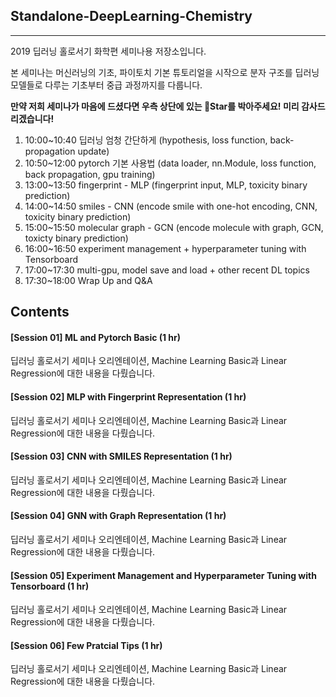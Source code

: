 ## Standalone-DeepLearning-Chemistry  
<hr>  

2019 딥러닝 홀로서기 화학편 세미나용 저장소입니다.

본 세미나는 머신러닝의 기초, 파이토치 기본 튜토리얼을 시작으로 분자 구조를 딥러닝 모델들로 다루는 기초부터 중급 과정까지를 다룹니다.  

**만약 저희 세미나가 마음에 드셨다면 우측 상단에 있는 :star2:Star를 박아주세요! 미리 감사드리겠습니다!**


1) 10:00~10:40 딥러닝 엄청 간단하게 (hypothesis, loss function, back-propagation update)  
2) 10:50~12:00 pytorch 기본 사용법 (data loader, nn.Module, loss function, back propagation, gpu training)  
3) 13:00~13:50 fingerprint - MLP (fingerprint input, MLP, toxicity binary prediction)  
4) 14:00~14:50 smiles - CNN (encode smile with one-hot encoding, CNN, toxicity binary prediction)  
5) 15:00~15:50 molecular graph - GCN (encode molecule with graph, GCN, toxicty binary prediction)  
6) 16:00~16:50 experiment management + hyperparameter tuning with Tensorboard  
7) 17:00~17:30 multi-gpu, model save and load + other recent DL topics  
8) 17:30~18:00 Wrap Up and Q&A  


## Contents  

#### [Session 01] ML and Pytorch Basic (1 hr)
딥러닝 홀로서기 세미나 오리엔테이션, Machine Learning Basic과 Linear Regression에 대한 내용을 다뤘습니다.  


#### [Session 02] MLP with Fingerprint Representation (1 hr)
딥러닝 홀로서기 세미나 오리엔테이션, Machine Learning Basic과 Linear Regression에 대한 내용을 다뤘습니다.  


#### [Session 03] CNN with SMILES Representation (1 hr)    
딥러닝 홀로서기 세미나 오리엔테이션, Machine Learning Basic과 Linear Regression에 대한 내용을 다뤘습니다.  


#### [Session 04] GNN with Graph Representation  (1 hr)   
딥러닝 홀로서기 세미나 오리엔테이션, Machine Learning Basic과 Linear Regression에 대한 내용을 다뤘습니다.  


#### [Session 05] Experiment Management and Hyperparameter Tuning with Tensorboard  (1 hr)  
딥러닝 홀로서기 세미나 오리엔테이션, Machine Learning Basic과 Linear Regression에 대한 내용을 다뤘습니다.  


#### [Session 06] Few Pratcial Tips  (1 hr)  
딥러닝 홀로서기 세미나 오리엔테이션, Machine Learning Basic과 Linear Regression에 대한 내용을 다뤘습니다.  


